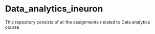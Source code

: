 # Data_analytics_ineuron
This repository consists of all the assignments r
elated to Data analytics course
